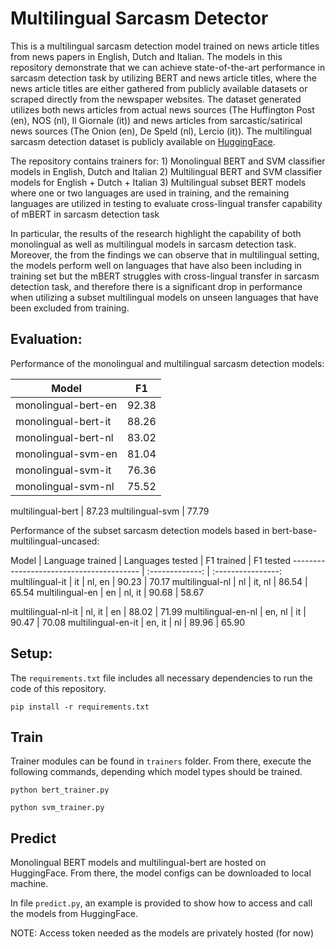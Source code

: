 # Multilingual Sarcasm Detector

This is a multilingual sarcasm detection model trained on news article titles from news papers in English, Dutch and Italian. The models in this repository demonstrate that we can achieve state-of-the-art performance in sarcasm detection task by utilizing BERT and news article titles, where the news article titles are either gathered from publicly available datasets or scraped directly from the newspaper websites. The dataset generated utilizes both news articles from actual news sources (The Huffington Post (en), NOS (nl), Il Giornale (it)) and news articles from sarcastic/satirical news sources (The Onion (en), De Speld (nl), Lercio (it)). The multilingual sarcasm detection dataset is publicly available on [HuggingFace](https://huggingface.co/datasets/helinivan/sarcasm_headlines_dataset_multilingual).

The repository contains trainers for:
    1) Monolingual BERT and SVM classifier models in English, Dutch and Italian
    2) Multilingual BERT and SVM classifier models for English + Dutch + Italian
    3) Multilingual subset BERT models where one or two languages are used in training, and the remaining languages are utilized in testing to evaluate cross-lingual transfer capability of mBERT in sarcasm detection task

In particular, the results of the research highlight the capability of both monolingual as well as multilingual models in sarcasm detection task. Moreover, the from the findings we can observe that in multilingual setting, the models perform well on languages that have also been including in training set but the mBERT struggles with cross-lingual transfer in sarcasm detection task, and therefore there is a significant drop in performance when utilizing a subset multilingual models on unseen languages that have been excluded from training.


## Evaluation:

Performance of the monolingual and multilingual sarcasm detection models:

Model                                   | F1 
---------------------------------------- | :-------------: 
monolingual-bert-en |  92.38 
monolingual-bert-it | 88.26 
monolingual-bert-nl | 83.02 
monolingual-svm-en | 81.04
monolingual-svm-it | 76.36
monolingual-svm-nl |  75.52

multilingual-bert |  87.23 
multilingual-svm | 77.79


Performance of the subset sarcasm detection models based in bert-base-multilingual-uncased:

Model                                  | Language trained | Languages tested |  F1 trained | F1 tested 
---------------------------------------- | :-------------: | :----------------:
multilingual-it | it | nl, en | 90.23 | 70.17
multilingual-nl | nl | it, nl | 86.54 | 65.54
multilingual-en | en | nl, it |  90.68 | 58.67

multilingual-nl-it | nl, it | en | 88.02 | 71.99
multilingual-en-nl | en, nl | it | 90.47 | 70.08
multilingual-en-it | en, it | nl | 89.96 | 65.90


## Setup:

The `requirements.txt` file includes all necessary dependencies to run the code of this repository.

```
pip install -r requirements.txt

```

## Train

Trainer modules can be found in `trainers` folder. From there, execute the following commands, depending which model types should be trained.

```
python bert_trainer.py

```

```
python svm_trainer.py

```

## Predict

Monolingual BERT models and multilingual-bert are hosted on HuggingFace. From there, the model configs can be downloaded to local machine.

In file `predict.py`, an example is provided to show how to access and call the models from HuggingFace.

NOTE: Access token needed as the models are privately hosted (for now)